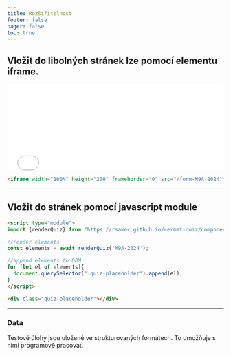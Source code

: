 ```yaml
---
title: Rozšířitelnost
footer: false
pager: false
toc: true
---
```


## Vložit do libolných stránek lze pomocí elementu iframe.

<iframe width="100%" height="200" frameborder="0" src="/form-M9A-2024"></iframe>

```html run=false
<iframe width="100%" height="200" frameborder="0" src="/form-M9A-2024"></iframe>
```
---

## Vložit do stránek pomocí javascript module


<script type="module">
import {renderQuiz} from "https://rsamec.github.io/cermat-quiz/components/quiz.js";
const elements = await renderQuiz('M9A-2024');
for (let el of elements){
  document.querySelector(".quiz-placeholder").append(el);
}
</script>

<div class="quiz-placeholder"></div>

```html run=false
<script type="module">
import {renderQuiz} from "https://rsamec.github.io/cermat-quiz/components/quiz.js";

//render elements
const elements = await renderQuiz('M9A-2024');

//append elements to DOM
for (let el of elements){
  document.querySelector(".quiz-placeholder").append(el);
}
</script>

<div class="quiz-placeholder"></div>
```
---

### Data

Testové úlohy jsou uložené ve strukturovaných formátech. To umožňuje s nimi programově pracovat.







